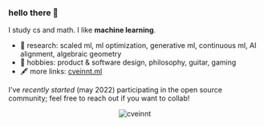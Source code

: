 ### hello there 👋

I study cs and math. I like **machine learning**. 

- 🔭 research: scaled ml, ml optimization, generative ml, continuous ml, AI alignment, algebraic geometry
- 🌱 hobbies: product & software design, philosophy, guitar, gaming
- 🖋️ more links: [cveinnt.ml](https://cveinnt.ml)

I've _recently started_ (may 2022) participating in the open source community; feel free to reach out if you want to collab!
<p align="center"> <img src="https://github-readme-stats.vercel.app/api?username=cveinnt&hide=stars,issues&count_private=false&show_icons=true&theme=tokyonight" alt="cveinnt" />
  
<!-- [![Vincent's Github Stats](https://github-readme-stats.vercel.app/api?username=cveinnt&hide=stars,issues&count_private=false&show_icons=true&theme=tokyonight)](https://github.com/anuraghazra/github-readme-stats) -->

<!-- [![Top Langs](https://github-readme-stats.vercel.app/api/top-langs/?username=cveinnt&layout=compact&theme=tokyonight&langs_count=10)](https://github.com/anuraghazra/github-readme-stats) -->
